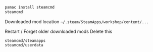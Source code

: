 ```sh
pamac install steamcmd
steamcmd
```

Downloaded mod location
`~/.steam/SteamApps/workshop/content/...`

Restart / Forget older downloaded mods
Delete this
```
steamcmd/steamapps
steamcmd/userdata
```
